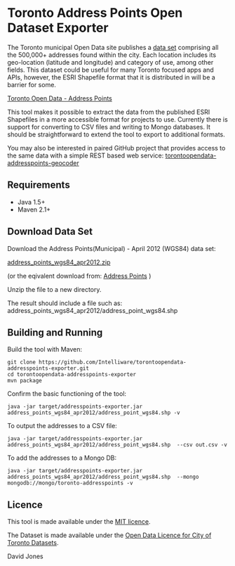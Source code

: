 Toronto Address Points Open Dataset Exporter
============================================

The Toronto municipal Open Data site publishes a [data set](http://www1.toronto.ca/wps/portal/open_data/open_data_item_details?vgnextoid=91415f9cd70bb210VgnVCM1000003dd60f89RCRD&vgnextchannel=6e886aa8cc819210VgnVCM10000067d60f89RCRD) comprising all the 500,000+ addresses found within the city. Each location includes its geo-location (latitude and longitude) and category of use, among other fields. This dataset could be useful for many Toronto focused apps and APIs, however, the ESRI Shapefile format that it is distributed in will be a barrier for some.   

[Toronto Open Data - Address Points](http://www1.toronto.ca/wps/portal/open_data/open_data_item_details?vgnextoid=91415f9cd70bb210VgnVCM1000003dd60f89RCRD&vgnextchannel=6e886aa8cc819210VgnVCM10000067d60f89RCRD)

This tool makes it possible to extract the data from the published ESRI Shapefiles in a more accessible format for projects to use. Currently there is support for converting to CSV files and writing to Mongo databases. It should be straightforward to extend the tool to export to additional formats.

You may also be interested in paired GitHub project that provides access to the same data with a simple REST based web service:
[torontoopendata-addresspoints-geocoder](https://github.com/Intelliware/torontoopendata-addresspoints-geocoder)

Requirements
------------

* Java 1.5+
* Maven 2.1+


Download Data Set
-----------------

Download the Address Points(Municipal) - April 2012 (WGS84) data set:

[address_points_wgs84_apr2012.zip](http://www1.toronto.ca/City_Of_Toronto/Information_&_Technology/Open_Data/Data_Sets/Assets/Files/address_points_wgs84_apr2012.zip)

(or the eqivalent download from: [Address Points](http://www1.toronto.ca/wps/portal/open_data/open_data_item_details?vgnextoid=91415f9cd70bb210VgnVCM1000003dd60f89RCRD&vgnextchannel=6e886aa8cc819210VgnVCM10000067d60f89RCRD) )

Unzip the file to a new directory.

The result should include a file such as: address_points_wgs84_apr2012/address_point_wgs84.shp


Building and Running
--------------------

Build the tool with Maven:

    git clone https://github.com/Intelliware/torontoopendata-addresspoints-exporter.git
    cd torontoopendata-addresspoints-exporter
    mvn package

Confirm the basic functioning of the tool:

    java -jar target/addresspoints-exporter.jar address_points_wgs84_apr2012/address_point_wgs84.shp -v

To output the addresses to a CSV file:

    java -jar target/addresspoints-exporter.jar address_points_wgs84_apr2012/address_point_wgs84.shp  --csv out.csv -v

To add the addresses to a Mongo DB:

    java -jar target/addresspoints-exporter.jar address_points_wgs84_apr2012/address_point_wgs84.shp  --mongo mongodb://mongo/toronto-addresspoints -v


Licence
-------

This tool is made available under the [MIT licence](http://opensource.org/licenses/mit-license.php).

The Dataset is made available under the [Open Data Licence for City of Toronto Datasets](http://www1.toronto.ca/wps/portal/open_data/open_data_fact_sheet_details?vgnextoid=59986aa8cc819210VgnVCM10000067d60f89RCRD).



David Jones
